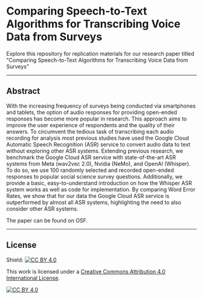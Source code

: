 # Comparing Speech-to-Text Algorithms for Transcribing Voice Data from Surveys

Explore this repository for replication materials for our research paper titled "Comparing Speech-to-Text Algorithms for Transcribing Voice Data from Surveys"



---

## Abstract

With the increasing frequency of surveys being conducted via smartphones and tablets, the option of audio responses for providing open-ended responses has become more popular in research. This approach aims to improve the user experience of respondents and the quality of their answers. To circumvent the tedious task of transcribing each audio recording for analysis most previous studies have used the Google Cloud Automatic Speech Recognition (ASR) service to convert audio data to text without exploring other ASR systems. Extending previous research, we benchmark the Google Cloud ASR service with state-of-the-art ASR systems from Meta (wav2vec 2.0), Nvidia (NeMo), and OpenAI (Whisper). To do so, we use 100 randomly selected and recorded open-ended responses to popular social science survey questions. Additionally, we provide a basic, easy-to-understand introduction on how the Whisper ASR system works as well as code for implementation. By comparing Word Error Rates, we show that for our data the Google Cloud ASR service is outperformed by almost all ASR systems, highlighting the need to also consider other ASR systems.

The paper can be found on OSF.


---

## License
Shield: [![CC BY 4.0][cc-by-shield]][cc-by]

This work is licensed under a
[Creative Commons Attribution 4.0 International License][cc-by].

[![CC BY 4.0][cc-by-image]][cc-by]

[cc-by]: http://creativecommons.org/licenses/by/4.0/
[cc-by-image]: https://i.creativecommons.org/l/by/4.0/88x31.png
[cc-by-shield]: https://img.shields.io/badge/License-CC%20BY%204.0-lightgrey.svg

